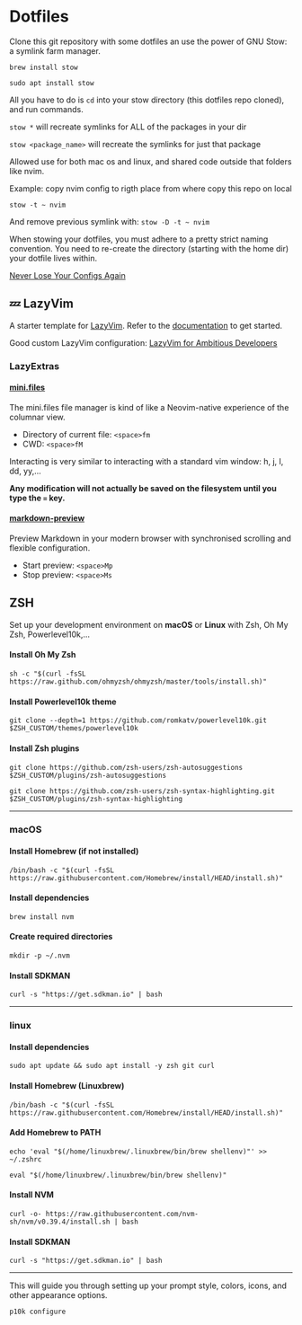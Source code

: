 # Dotfiles

Clone this git repository with some dotfiles an use the power of GNU Stow: a symlink farm manager.

`brew install stow`

`sudo apt install stow`

All you have to do is `cd` into your stow directory (this dotfiles repo cloned), and run commands.

`stow *` will recreate symlinks for ALL of the packages in your dir

`stow <package_name>` will recreate the symlinks for just that package

Allowed use for both mac os and linux, and shared code outside that folders like nvim.

Example: copy nvim config to rigth place from where copy this repo on local

`stow -t ~ nvim`

And remove previous symlink with: `stow -D -t ~ nvim`

When stowing your dotfiles, you must adhere to a pretty strict naming convention. You need to re-create the directory (starting with the home dir) your dotfile lives within.

[Never Lose Your Configs Again](https://typecraft.dev/tutorial/never-lose-your-configs-again)

## 💤 LazyVim

A starter template for [LazyVim](https://github.com/LazyVim/LazyVim).
Refer to the [documentation](https://lazyvim.github.io/installation) to get started.

Good custom LazyVim configuration: [LazyVim for Ambitious Developers](https://lazyvim-ambitious-devs.phillips.codes/)

### LazyExtras

#### [mini.files](https://github.com/echasnovski/mini.files)

The mini.files file manager is kind of like a Neovim-native experience of the columnar view.

- Directory of current file: `<space>fm`
- CWD: `<space>fM`

Interacting is very similar to interacting with a standard vim window: h, j, l, dd, yy,...

**Any modification will not actually be saved on the filesystem until you type the `=` key.**


#### [markdown-preview](https://github.com/iamcco/markdown-preview.nvim)

Preview Markdown in your modern browser with synchronised scrolling and flexible configuration.

- Start preview: `<space>Mp`
- Stop preview: `<space>Ms`


## ZSH

Set up your development environment on **macOS** or **Linux** with Zsh, Oh My Zsh, Powerlevel10k,...

#### Install Oh My Zsh
`sh -c "$(curl -fsSL https://raw.github.com/ohmyzsh/ohmyzsh/master/tools/install.sh)"`

#### Install Powerlevel10k theme
`git clone --depth=1 https://github.com/romkatv/powerlevel10k.git $ZSH_CUSTOM/themes/powerlevel10k`

#### Install Zsh plugins
`git clone https://github.com/zsh-users/zsh-autosuggestions $ZSH_CUSTOM/plugins/zsh-autosuggestions`

`git clone https://github.com/zsh-users/zsh-syntax-highlighting.git $ZSH_CUSTOM/plugins/zsh-syntax-highlighting` 

---

### macOS

#### Install Homebrew (if not installed)
`/bin/bash -c "$(curl -fsSL https://raw.githubusercontent.com/Homebrew/install/HEAD/install.sh)"`

#### Install dependencies
`brew install nvm` 

#### Create required directories
`mkdir -p ~/.nvm`

#### Install SDKMAN
`curl -s "https://get.sdkman.io" | bash` 

---

### linux

#### Install dependencies
`sudo apt update && sudo apt install -y zsh git curl`

#### Install Homebrew (Linuxbrew)
`/bin/bash -c "$(curl -fsSL https://raw.githubusercontent.com/Homebrew/install/HEAD/install.sh)"`

#### Add Homebrew to PATH
`echo 'eval "$(/home/linuxbrew/.linuxbrew/bin/brew shellenv)"' >> ~/.zshrc`

`eval "$(/home/linuxbrew/.linuxbrew/bin/brew shellenv)"` 

#### Install NVM
`curl -o- https://raw.githubusercontent.com/nvm-sh/nvm/v0.39.4/install.sh | bash`

#### Install SDKMAN
`curl -s "https://get.sdkman.io" | bash` 



---


This will guide you through setting up your prompt style, colors, icons, and other appearance options.

`p10k configure`
